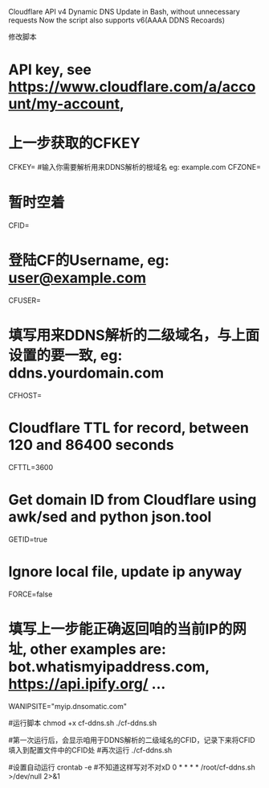 Cloudflare API v4 Dynamic DNS Update in Bash, without unnecessary requests
Now the script also supports v6(AAAA DDNS Recoards)

修改脚本

# API key, see https://www.cloudflare.com/a/account/my-account,
# 上一步获取的CFKEY
CFKEY=
#输入你需要解析用来DDNS解析的根域名 eg: example.com
CFZONE=
# 暂时空着
CFID=
# 登陆CF的Username, eg: user@example.com
CFUSER=
# 填写用来DDNS解析的二级域名，与上面设置的要一致, eg: ddns.yourdomain.com
CFHOST=
# Cloudflare TTL for record, between 120 and 86400 seconds
CFTTL=3600
# Get domain ID from Cloudflare using awk/sed and python json.tool
GETID=true
# Ignore local file, update ip anyway
FORCE=false
# 填写上一步能正确返回咱的当前IP的网址, other examples are: bot.whatismyipaddress.com, https://api.ipify.org/ ...
WANIPSITE="myip.dnsomatic.com"

#运行脚本
chmod +x cf-ddns.sh
./cf-ddns.sh

#第一次运行后，会显示咱用于DDNS解析的二级域名的CFID，记录下来将CFID填入到配置文件中的CFID处
#再次运行
./cf-ddns.sh

#设置自动运行
crontab -e
#不知道这样写对不对xD
0 * * * * /root/cf-ddns.sh >/dev/null 2>&1
 
